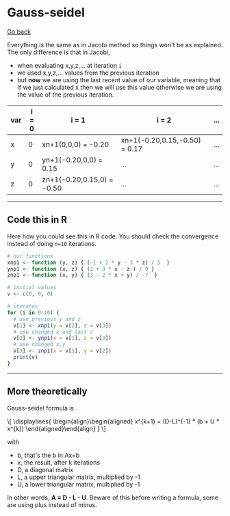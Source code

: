 # Gauss-seidel

[Go back](../index.md)

Everything is the same as in Jacobi method so things won't
be as explained. The only difference is that in Jacobi,

* when evaluating x,y,z,... at iteration ``i``
* we used x,y,z,... values from the previous iteration
* but **now** we are using the last recent value
of our variable, meaning that If we just calculated x
then we will use this value otherwise we are using
the value of the previous iteration.

<table class="table table-bordered">
    <thead>
        <tr>
            <th>var</th>
            <th>i = 0</th>
            <th>i = 1</th>
            <th>i = 2</th>
            <th>...</th>
        </tr>
    </thead>
    <tbody>
        <tr>
            <td>x</td>
            <td>0</td>
            <td>xn+1(0,0,0) = -0.20</td>
            <td>xn+1(-0.20,0.15,-0.50) = 0.17</td>
            <td>...</td>
        </tr>
        <tr>
            <td>y</td>
            <td>0</td>
            <td>yn+1(-0.20,0,0) = 0.15</td>
            <td>...</td>
            <td>...</td>
        </tr>
        <tr>
            <td>z</td>
            <td>0</td>
            <td>zn+1(-0.20,0.15,0) = -0.50</td>
            <td>...</td>
            <td>...</td>
        </tr>
    </tbody>
</table>

<hr class="sr">

## Code this in R

Here how you could see this in R code. You should check
the convergence instead of doing ``n=10`` iterations.

```r
# our functions
xnp1 <- function (y, z) { (-1 + 2 * y - 3 * z) / 5  }
ynp1 <- function (x, z) { (2 + 3 * x - z ) / 9 }
znp1 <- function (x, y) { (3 - 2 * x + y) / -7  }

# initial values
v <- c(0, 0, 0)

# iterates
for (i in 0:10) {
  # use previous y and z
  v[1] <- xnp1(y = v[2], z = v[3])
  # use changed x and last z
  v[2] <- ynp1(x = v[1], z = v[3])
  # use changed x,y
  v[3] <- znp1(x = v[1], y = v[2])
  print(v)
}
```

<hr class="sl">

## More theoretically

Gauss-seidel formula is
<div>
  \[
    \displaylines{
      \begin{align}\begin{aligned}
    x^{k+1} = (D-L)^{-1} * (b + U * x^{k})
    \end{aligned}\end{align}
    }
  \]
</div>

with

* b, that's the b in Ax=b
* x, the result, after k iterations
* D, a diagonal matrix
* L, a upper triangular matrix, multiplied by -1
* U, a lower triangular matrix, multiplied by -1

In other words, **A = D - L - U**. Beware of this before
writing a formula, some are using plus instead of minus.